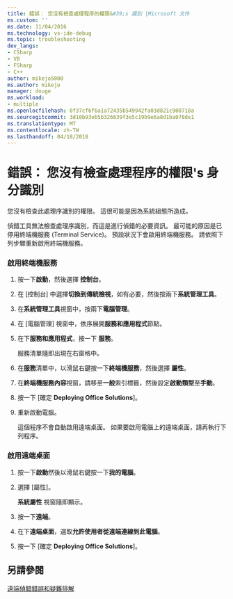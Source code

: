 ```yaml
---
title: 錯誤： 您沒有檢查處理程序的權限&#39;s 識別 |Microsoft 文件
ms.custom: ''
ms.date: 11/04/2016
ms.technology: vs-ide-debug
ms.topic: troubleshooting
dev_langs:
- CSharp
- VB
- FSharp
- C++
author: mikejo5000
ms.author: mikejo
manager: douge
ms.workload:
- multiple
ms.openlocfilehash: 0f37cf6f6a1a72435b549942fa03d821c900718a
ms.sourcegitcommit: 3d10b93eb5b326639f3e5c19b9e6a8d1ba078de1
ms.translationtype: MT
ms.contentlocale: zh-TW
ms.lasthandoff: 04/18/2018
---
```

# <a name="error-you-do-not-have-permission-to-inspect-the-process39s-identity"></a>錯誤： 您沒有檢查處理程序的權限&#39;s 身分識別
您沒有檢查此處理序識別的權限。 這很可能是因為系統組態所造成。  
  
 偵錯工具無法檢查處理序識別，而這是進行偵錯的必要資訊。 最可能的原因是已停用終端機服務 (Terminal Service)。 預設狀況下會啟用終端機服務。 請依照下列步驟重新啟用終端機服務。  
  
### <a name="to-enable-terminal-services"></a>啟用終端機服務  
  
1.  按一下**啟動**，然後選擇 **控制台**。  
  
2.  在 [控制台] 中選擇**切換到傳統檢視**，如有必要，然後按兩下**系統管理工具**。  
  
3.  在**系統管理工具**視窗中，按兩下**電腦管理**。  
  
4.  在 [電腦管理] 視窗中，依序展開**服務和應用程式**節點。  
  
5.  在下**服務和應用程式**，按一下 **服務**。  
  
     服務清單隨即出現在右窗格中。  
  
6.  在**服務**清單中，以滑鼠右鍵按一下**終端機服務**，然後選擇 **屬性**。  
  
7.  在**終端機服務內容**視窗，請移至**一般**索引標籤，然後設定**啟動類型**至**手動**。  
  
8.  按一下 [確定 **Deploying Office Solutions**]。  
  
9. 重新啟動電腦。  
  
     這個程序不會自動啟用遠端桌面。 如果要啟用電腦上的遠端桌面，請再執行下列程序。  
  
### <a name="to-enable-remote-desktop"></a>啟用遠端桌面  
  
1.  按一下**啟動**然後以滑鼠右鍵按一下**我的電腦**。  
  
2.  選擇 [屬性]。  
  
     **系統屬性** 視窗隨即顯示。  
  
3.  按一下**遠端**。  
  
4.  在下**遠端桌面**，選取**允許使用者從遠端連線到此電腦**。  
  
5.  按一下 [確定 **Deploying Office Solutions**]。  
  
## <a name="see-also"></a>另請參閱  
 [遠端偵錯錯誤和疑難排解](../debugger/remote-debugging-errors-and-troubleshooting.md)